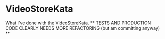 # VideoStoreKata
What I've done with the VideoStoreKata. ** TESTS AND PRODUCTION CODE CLEARLY NEEDS MORE REFACTORING (but am committing anyway) **
